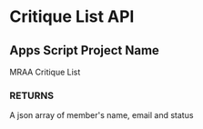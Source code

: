 # Critique List API

## Apps Script Project Name 
MRAA Critique List
<!-- 
### SOURCE PROJECT
Link: https://script.google.com/home/projects/1fvWsntZDKvRWtCC9msuc3vZTbhOfkK6iECYkFZFjHy0sqRy5Wz7IyxlL

### SOURCE DATA
Spreadsheet ID: 1puqturm6WCBtfL3uaT_YICKHI9StLcPA4SosBuMs4ZY
Link: https://docs.google.com/spreadsheets/d/1puqturm6WCBtfL3uaT_YICKHI9StLcPA4SosBuMs4ZY/edit#gid=1314432903 -->

### RETURNS
A json array of member's name, email and status

<!-- ### USAGE
https://script.google.com/macros/s/AKfycbyMVgIXgdkM51WXD8aFEXJeZuUwYpxjFf6DV2xN_DQvc6eiiQ289q1fGRCfz84dj8WcqA/exec -->
